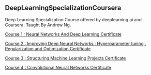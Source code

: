 ## DeepLearningSpecializationCoursera

Deep Learning Specialization Course offered by deeplearning.ai and Coursera. Taught By Andrew Ng.

[Course 1 : Neural Networks And Deep Learning Certificate](https://github.com/MBadriNarayanan/DeepLearningSpecializationCoursera/blob/master/Course%201%20Certificate.pdf)

[Course 2 : Improving Deep Neural Networks : Hyperparameter tuning , Regularization and Optimization Certificate](https://github.com/MBadriNarayanan/DeepLearningSpecializationCoursera/blob/master/Course%202%20Certificate.pdf)

[Course 3 : Structuring Machine Learning Projects Certificate](https://github.com/MBadriNarayanan/DeepLearningSpecializationCoursera/blob/master/Course%203%20Certificate.pdf)


[Course 4 : Convolutional Neural Networks Certificate](https://github.com/MBadriNarayanan/DeepLearningSpecializationCoursera/blob/master/Course%204%20Certificate.pdf)
